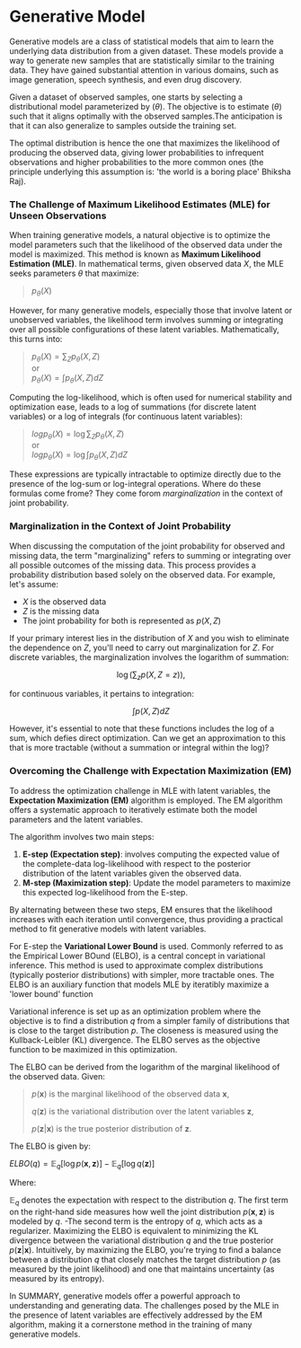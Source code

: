 # Generative Model

Generative models are a class of statistical models that aim to learn the underlying data distribution from a given dataset. These models provide a way to generate new samples that are statistically similar to the training data. They have gained substantial attention in various domains, such as image generation, speech synthesis, and even drug discovery.

Given a dataset of observed samples, one starts by selecting a distributional model parameterized by $(\theta)$. The objective is to estimate $(\theta)$ such that it aligns optimally with the observed samples.The anticipation is that it can also generalize to samples outside the training set.

The optimal distribution is hence the one that maximizes the likelihood of producing the observed data, giving lower probabilities to infrequent observations and higher probabilities to the more common ones (the principle underlying this assumption is: 'the world is a boring place' Bhiksha Raj).

### The Challenge of Maximum Likelihood Estimates (MLE) for Unseen Observations

When training generative models, a natural objective is to optimize the model parameters such that the likelihood of the observed data under the model is maximized. This method is known as **Maximum Likelihood Estimation (MLE)**. In mathematical terms, given observed data $X$, the MLE seeks parameters $\theta$ that maximize:

> $p_\theta(X)$

However, for many generative models, especially those that involve latent or unobserved variables, the likelihood term involves summing or integrating over all possible configurations of these latent variables. Mathematically, this turns into:

> $p_\theta(X) = \sum_{Z} p_\theta(X,Z)$\
> or\
> $p_\theta(X) = \int p_\theta(X,Z) dZ$

Computing the log-likelihood, which is often used for numerical stability and optimization ease, leads to a log of summations (for discrete latent variables) or a log of integrals (for continuous latent variables):

> $log p_\theta(X) = \log \sum_{Z} p_\theta(X,Z)$\
> or\
> $log p_\theta(X) = \log \int p_\theta(X,Z) dZ$

These expressions are typically intractable to optimize directly due to the presence of the log-sum or log-integral operations. Where do these formulas come frome? They come forom *marginalization* in the context of joint probability.

### Marginalization in the Context of Joint Probability

When discussing the computation of the joint probability for observed and missing data, the term "marginalizing" refers to summing or integrating over all possible outcomes of the missing data. This process provides a probability distribution based solely on the observed data. For example, let's assume:

-   $X$ is the observed data
-   $Z$ is the missing data
-   The joint probability for both is represented as $p(X,Z)$

If your primary interest lies in the distribution of $X$ and you wish to eliminate the dependence on $Z$, you'll need to carry out marginalization for $Z$. For discrete variables, the marginalization involves the logarithm of summation:

$$ \log \left( \sum_{z} p(X,Z=z) \right),$$

for continuous variables, it pertains to integration:

$$ \int p(X,Z) dZ $$

However, it's essential to note that these functions includes the log of a sum, which defies direct optimization. Can we get an approximation to this that is more tractable (without a summation or integral within the log)?

### Overcoming the Challenge with Expectation Maximization (EM)

To address the optimization challenge in MLE with latent variables, the **Expectation Maximization (EM)** algorithm is employed. The EM algorithm offers a systematic approach to iteratively estimate both the model parameters and the latent variables.

The algorithm involves two main steps:

1.  **E-step (Expectation step)**: involves computing the expected value of the complete-data log-likelihood with respect to the posterior distribution of the latent variables given the observed data.
2.  **M-step (Maximization step)**: Update the model parameters to maximize this expected log-likelihood from the E-step.

By alternating between these two steps, EM ensures that the likelihood increases with each iteration until convergence, thus providing a practical method to fit generative models with latent variables.

For E-step the **Variational Lower Bound** is used. Commonly referred to as the Empirical Lower BOund (ELBO), is a central concept in variational inference. This method is used to approximate complex distributions (typically posterior distributions) with simpler, more tractable ones. The ELBO is an auxiliary function that models MLE by iteratibly maximize a 'lower bound' function

Variational inference is set up as an optimization problem where the objective is to find a distribution $q$ from a simpler family of distributions that is close to the target distribution $p$. The closeness is measured using the Kullback-Leibler (KL) divergence. The ELBO serves as the objective function to be maximized in this optimization.

The ELBO can be derived from the logarithm of the marginal likelihood of the observed data. Given:

> $p(\mathbf{x})$ is the marginal likelihood of the observed data $\mathbf{x}$,
>
> $q(\mathbf{z})$ is the variational distribution over the latent variables $\mathbf{z}$,
>
> $p(\mathbf{z} | \mathbf{x})$ is the true posterior distribution of $\mathbf{z}$.

The ELBO is given by:

${ELBO}(q) = \mathbb{E}_q[\log p(\mathbf{x}, \mathbf{z})] - \mathbb{E}_q[\log q(\mathbf{z})]$

Where:

$\mathbb{E}_q$ denotes the expectation with respect to the distribution $q$. The first term on the right-hand side measures how well the joint distribution $p(\mathbf{x}, \mathbf{z})$ is modeled by $q$. -The second term is the entropy of $q$, which acts as a regularizer. Maximizing the ELBO is equivalent to minimizing the KL divergence between the variational distribution $q$ and the true posterior $p(\mathbf{z} | \mathbf{x})$. Intuitively, by maximizing the ELBO, you're trying to find a balance between a distribution $q$ that closely matches the target distribution $p$ (as measured by the joint likelihood) and one that maintains uncertainty (as measured by its entropy).

In SUMMARY, generative models offer a powerful approach to understanding and generating data. The challenges posed by the MLE in the presence of latent variables are effectively addressed by the EM algorithm, making it a cornerstone method in the training of many generative models.